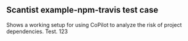 ## Scantist example-npm-travis test case

Shows a working setup for using CoPilot to analyze the risk of project dependencies. Test. 123


